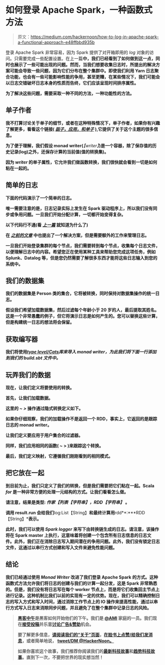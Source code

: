 # 如何登录 Apache Spark，一种函数式方法

> 原文：<https://medium.com/hackernoon/how-to-log-in-apache-spark-a-functional-approach-e48ffbbd935b>

登录 Apache Spark 非常容易，因为 Spark 提供了对开箱即用的 *log* 对象的访问。只需要完成一些配置设置。在上一篇[](/@anicolaspp/how-to-log-in-apache-spark-f4204fad78a#.7asl0yplw)**中，我们已经看到了如何做到这一点，同时也展示了一些可能出现的问题。然而，当我们想要收集日志时，所提出的解决方案可能会导致一些问题，因为它们分布在整个集群中。即使我们利用 **Yarn** 日志聚合功能，也会有一些可能影响性能的争用，甚至更糟，在某些情况下，我们可能会以日志交错破坏日志本身的性质而告终，它们应该呈现时间排序属性。**

**为了解决这些问题，需要采取一种不同的方法，一种功能性的方法。**

## **单子作者**

**我不打算讨论关于单子的细节，或者在这种特殊情况下，单子作者，如果你有兴趣了解更多，看看这个链接( [***函子，应用，和单子***](http://adit.io/posts/2013-04-17-functors,_applicatives,_and_monads_in_pictures.html) ),它提供了关于这个主题的很多信息。**

**为了便于理解，我们假设 monad writer(***【writer】***)是一个容器，除了保存值的历史记录(log)之外，还保存计算的当前值(值的转换集)。**

**因为 ***writer*** 的单子属性，它允许我们做函数转换，我们很快就会看到一切是如何粘在一起的。**

## **简单的日志**

**下面的代码演示了一个简单的日志。**

**唯一需要注意的是，日志记录实际上发生在 Spark 驱动程序上，所以我们没有同步或争用问题。一旦我们开始分配计算，一切都开始变得复杂。**

**以下代码行不通(看 [***上一篇***](/@anicolaspp/how-to-log-in-apache-spark-f4204fad78a#.7asl0yplw) 就知道为什么了)**

**在 [***之前的文章***](/@anicolaspp/how-to-log-in-apache-spark-f4204fad78a#.7asl0yplw) 中也提出了一个解决方案，但是需要额外的工作来管理日志。**

**一旦我们开始登录集群的每个节点，我们需要转到每个节点，收集每个日志文件，以便理解日志中的内容。希望您正在使用某种工具来帮助您完成这项任务，例如 Splunk、Datalog 等，但是您仍然需要了解很多东西才能将这些日志输入到您的系统中。**

## **我们的数据集**

**我们的数据集是 Person 类的集合，它将被转换，同时保持对数据集操作的统一日志。**

**假设我们希望加载数据集，然后过滤每个年龄小于 20 岁的人，最后提取其姓名。这是一个非常愚蠢的例子，但它将演示日志是如何产生的。您可以替换这些计算，但是构建统一日志的想法将会保留。**

## **获取编写器**

**我们将使用[*type level/Cats*](http://typelevel.org/projects/)*库来导入 monad writer，为此我们将下面一行添加到我们的 ***build.sbt*** 文件中。***

## **玩弄我们的数据**

**现在，让我们定义将要使用的转换。**

**首先，让我们加载数据。**

**这里的 ***~ >*** 操作通过隐式转换定义如下。**

**如果你仔细观察，我们的加载操作不是返回一个 RDD，事实上，它返回的是跟踪日志的 monad writer。**

**让我们定义要应用于用户集合的过滤器。**

**同样，我们应用相同的函数( **~ >** )来跟踪这个转换。**

**最后，我们定义映射，它遵循我们刚刚看到的相同模式。**

## **把它放在一起**

**到目前为止，我们只定义了我们的转换，但是我们需要把它们粘在一起。Scala ***for*** 是一种非常方便的处理一元结构的方式。让我们看看怎么做。**

**请注意，**结果**是类型: ***作家【列表【字符串】，RDD【字符串】*** 。**

**调用 **result.run** 会给我们**log:List【String】**和最终计算用**rdd**:***RDD【String】***表示。**

**此时，我们可以使用 *Spark logger* 来写下由转换链生成的日志。请注意，该操作将在 Spark master 上执行，这意味着将创建一个包含所有日志信息的日志文件。此外，我们正在消除日志写入期间潜在的争用问题。此外，我们没有锁定日志文件，这通过以串行方式创建和写入文件来避免性能问题。**

## **结论**

**我们已经通过使用 *Monad Writer* 改进了我们登录 Apache Spark 的方式。这种函数式方法允许我们将日志的创建与我们的计算一起分发，这是 Spark 非常熟悉的。但是，我们没有将日志写在每个 worker 节点上，而是将它们收集回主节点上进行记录。这种机制比我们以前的实现有一定的优势。现在，我们可以精确控制日志的写入方式和写入时间，通过消除工作节点上的 IO 操作来提高性能，通过以串行方式写入日志来消除同步问题，并且避免了在整个集群中记录日志的风险。**

> **[黑客中午](http://bit.ly/Hackernoon)是黑客如何开始他们的下午。我们是 [@AMI](http://bit.ly/atAMIatAMI) 家庭的一员。我们现在[接受投稿](http://bit.ly/hackernoonsubmission)并乐意[讨论广告&赞助](mailto:partners@amipublications.com)机会。**
> 
> **要了解更多信息，[请阅读我们的“关于”页面](https://goo.gl/4ofytp)，[在脸书上点赞/给我们发消息](http://bit.ly/HackernoonFB)，或者简单地说， [tweet/DM @HackerNoon。](https://goo.gl/k7XYbx)**
> 
> **如果你喜欢这个故事，我们推荐你阅读我们的[最新科技故事](http://bit.ly/hackernoonlatestt)和[趋势科技故事](https://hackernoon.com/trending)。直到下一次，不要把世界的现实想当然！**